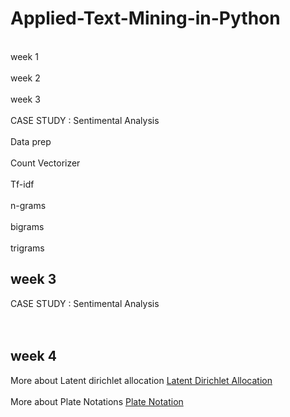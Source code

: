# Applied-Text-Mining-in-Python
<div>
  <br>week 1</br>
  <br>week 2</br>
  <br>week 3</br>
</div>
<div>
  <br>CASE STUDY : Sentimental Analysis</br>
  <br>Data prep</br>
  <br>Count Vectorizer</br>
  <br>Tf-idf</br>
  <br>n-grams</br>
  <br>bigrams</br>
  <br>trigrams</br>
</div>
<div>
  <h2>week 3</h2>
  CASE STUDY : Sentimental Analysis
<div>
<br></br>
<div>
  <h2>week 4</h2>
  More about Latent dirichlet allocation
  <a href = "https://en.wikipedia.org/wiki/Latent_Dirichlet_allocation"> Latent Dirichlet Allocation </a>
  <br></br>
  More about Plate Notations
  <a href = "https://en.wikipedia.org/wiki/Plate_notation"> Plate Notation </a>
</div>

